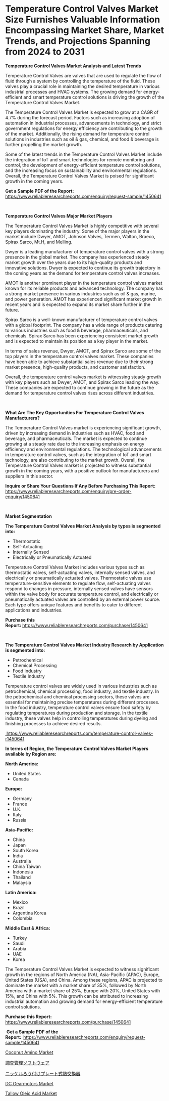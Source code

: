 <p><h1>Temperature Control Valves Market Size Furnishes Valuable Information Encompassing Market Share, Market Trends, and Projections Spanning from 2024 to 2031</h1></p><p><strong>Temperature Control Valves Market Analysis and Latest Trends</strong></p>
<p><p>Temperature Control Valves are valves that are used to regulate the flow of fluid through a system by controlling the temperature of the fluid. These valves play a crucial role in maintaining the desired temperature in various industrial processes and HVAC systems. The growing demand for energy-efficient and smart temperature control solutions is driving the growth of the Temperature Control Valves Market.</p><p>The Temperature Control Valves Market is expected to grow at a CAGR of 4.7% during the forecast period. Factors such as increasing adoption of automation in industrial processes, advancements in technology, and strict government regulations for energy efficiency are contributing to the growth of the market. Additionally, the rising demand for temperature control solutions in industries such as oil & gas, chemical, and food & beverage is further propelling the market growth.</p><p>Some of the latest trends in the Temperature Control Valves Market include the integration of IoT and smart technologies for remote monitoring and control, the development of energy-efficient temperature control solutions, and the increasing focus on sustainability and environmental regulations. Overall, the Temperature Control Valves Market is poised for significant growth in the coming years.</p></p>
<p><strong>Get a Sample PDF of the Report:&nbsp;</strong> <a href="https://www.reliableresearchreports.com/enquiry/request-sample/1450641">https://www.reliableresearchreports.com/enquiry/request-sample/1450641</a></p>
<p>&nbsp;</p>
<p><strong>Temperature Control Valves Major Market Players</strong></p>
<p><p>The Temperature Control Valves Market is highly competitive with several key players dominating the industry. Some of the major players in the market include Dwyer, AMOT, Johnson Valves, Termen, Walton, Braeco, Spirax Sarco, Mt.H, and Melling.</p><p>Dwyer is a leading manufacturer of temperature control valves with a strong presence in the global market. The company has experienced steady market growth over the years due to its high-quality products and innovative solutions. Dwyer is expected to continue its growth trajectory in the coming years as the demand for temperature control valves increases.</p><p>AMOT is another prominent player in the temperature control valves market known for its reliable products and advanced technology. The company has a strong market presence in various industries such as oil & gas, marine, and power generation. AMOT has experienced significant market growth in recent years and is expected to expand its market share further in the future.</p><p>Spirax Sarco is a well-known manufacturer of temperature control valves with a global footprint. The company has a wide range of products catering to various industries such as food & beverage, pharmaceuticals, and chemicals. Spirax Sarco has been experiencing consistent market growth and is expected to maintain its position as a key player in the market.</p><p>In terms of sales revenue, Dwyer, AMOT, and Spirax Sarco are some of the top players in the temperature control valves market. These companies have been able to achieve substantial sales revenue due to their strong market presence, high-quality products, and customer satisfaction.</p><p>Overall, the temperature control valves market is witnessing steady growth with key players such as Dwyer, AMOT, and Spirax Sarco leading the way. These companies are expected to continue growing in the future as the demand for temperature control valves rises across different industries.</p></p>
<p>&nbsp;</p>
<p><strong>What Are The Key Opportunities For Temperature Control Valves Manufacturers?</strong></p>
<p><p>The Temperature Control Valves market is experiencing significant growth, driven by increasing demand in industries such as HVAC, food and beverage, and pharmaceuticals. The market is expected to continue growing at a steady rate due to the increasing emphasis on energy efficiency and environmental regulations. The technological advancements in temperature control valves, such as the integration of IoT and smart technology, are also contributing to the market growth. Overall, the Temperature Control Valves market is projected to witness substantial growth in the coming years, with a positive outlook for manufacturers and suppliers in this sector.</p></p>
<p><strong>Inquire or Share Your Questions If Any Before Purchasing This Report:</strong> <a href="https://www.reliableresearchreports.com/enquiry/pre-order-enquiry/1450641">https://www.reliableresearchreports.com/enquiry/pre-order-enquiry/1450641</a></p>
<p>&nbsp;</p>
<p><strong>Market Segmentation</strong></p>
<p><strong>The Temperature Control Valves Market Analysis by types is segmented into:</strong></p>
<p><ul><li>Thermostatic</li><li>Self-Actuating</li><li>Internally Sensed</li><li>Electrically or Pneumatically Actuated</li></ul></p>
<p><p>Temperature Control Valves Market includes various types such as thermostatic valves, self-actuating valves, internally sensed valves, and electrically or pneumatically actuated valves. Thermostatic valves use temperature-sensitive elements to regulate flow, self-actuating valves respond to changes in pressure, internally sensed valves have sensors within the valve body for accurate temperature control, and electrically or pneumatically actuated valves are controlled by an external power source. Each type offers unique features and benefits to cater to different applications and industries.</p></p>
<p><strong>Purchase this Report:&nbsp;</strong><a href="https://www.reliableresearchreports.com/purchase/1450641">https://www.reliableresearchreports.com/purchase/1450641</a></p>
<p>&nbsp;</p>
<p><strong>The Temperature Control Valves Market Industry Research by Application is segmented into:</strong></p>
<p><ul><li>Petrochemical</li><li>Chemical Processing</li><li>Food Industry</li><li>Textile Industry</li></ul></p>
<p><p>Temperature control valves are widely used in various industries such as petrochemical, chemical processing, food industry, and textile industry. In the petrochemical and chemical processing sectors, these valves are essential for maintaining precise temperatures during different processes. In the food industry, temperature control valves ensure food safety by regulating temperatures during production and storage. In the textile industry, these valves help in controlling temperatures during dyeing and finishing processes to achieve desired results.</p></p>
<p><a href="https://www.reliableresearchreports.com/temperature-control-valves-r1450641">&nbsp;https://www.reliableresearchreports.com/temperature-control-valves-r1450641</a></p>
<p><strong>In terms of Region, the Temperature Control Valves Market Players available by Region are:</strong></p>
<p>
    <p> <strong> North America: </strong>
        <ul>
            <li>United States</li>
            <li>Canada</li>
        </ul>
        </p> 
    <p> <strong> Europe: </strong>
        <ul>
            <li>Germany</li>
            <li>France</li>
            <li>U.K.</li>
            <li>Italy</li>
            <li>Russia</li>
        </ul>
        </p> 
    <p> <strong> Asia-Pacific: </strong>
        <ul>
            <li>China</li>
            <li>Japan</li>
            <li>South Korea</li>
            <li>India</li>
            <li>Australia</li>
            <li>China Taiwan</li>
            <li>Indonesia</li>
            <li>Thailand</li>
            <li>Malaysia</li>
        </ul>
        </p> 
    <p> <strong> Latin America: </strong>
        <ul>
            <li>Mexico</li>
            <li>Brazil</li>
            <li>Argentina Korea</li>
            <li>Colombia</li>
        </ul>
        </p> 
    <p> <strong> Middle East & Africa: </strong>
        <ul>
            <li>Turkey</li>
            <li>Saudi</li>
            <li>Arabia</li>
            <li>UAE</li>
            <li>Korea</li>
        </ul>
    </p>
    </p>
<p><p>The Temperature Control Valves Market is expected to witness significant growth in the regions of North America (NA), Asia-Pacific (APAC), Europe, United States (USA), and China. Among these regions, APAC is projected to dominate the market with a market share of 35%, followed by North America with a market share of 25%, Europe with 20%, United States with 15%, and China with 5%. This growth can be attributed to increasing industrial automation and growing demand for energy-efficient temperature control solutions.</p></p>
<p><strong>Purchase this Report: </strong><a href="https://www.reliableresearchreports.com/purchase/1450641">https://www.reliableresearchreports.com/purchase/1450641</a></p>
<p>&nbsp;<strong>Get a Sample PDF of the Report:&nbsp;&nbsp;</strong><a href="https://www.reliableresearchreports.com/enquiry/request-sample/1450641">https://www.reliableresearchreports.com/enquiry/request-sample/1450641</a></p>
<p><strong></strong></p>
<p><p><a href="https://funky-papaya-cf4.notion.site/Coconut-Amino-Market-Trends-Forecast-and-Competitive-Analysis-to-2031-7f2526d291144245a6a73c4be2f702d9">Coconut Amino Market</a></p><p><a href="https://medium.com/@clairhane2018/%E8%AA%BF%E6%9F%BB%E7%AE%A1%E7%90%86%E3%82%BD%E3%83%95%E3%83%88%E3%82%A6%E3%82%A7%E3%82%A2%E5%B8%82%E5%A0%B4-%E7%AB%B6%E4%BA%89%E5%88%86%E6%9E%90-%E5%B8%82%E5%A0%B4%E5%8B%95%E5%90%91%E3%81%8A%E3%82%88%E3%81%B32031%E5%B9%B4%E3%81%BE%E3%81%A7%E3%81%AE%E4%BA%88%E6%B8%AC-12340e83faa4">調査管理ソフトウェア</a></p><p><a href="https://github.com/AriMuller2009/Market-Research-Report-List-1/blob/main/172434929124.md">ニッケルろう付けプレート式熱交換器</a></p><p><a href="https://view.publitas.com/reportprime-1/dc-gearmotors-market-size-reveals-the-best-marketing-channels-in-global-industry/">DC Gearmotors Market</a></p><p><a href="https://issuu.com/reportprime-2/docs/tallow-oleic-acid-market-size-2030.pptx">Tallow Oleic Acid Market</a></p></p>